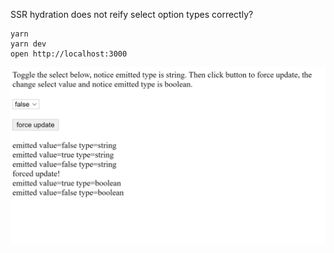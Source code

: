 SSR hydration does not reify select option types correctly?

```
yarn
yarn dev
open http://localhost:3000
```

![image of repro](./vue-hydrate-select-options-bug.png)
